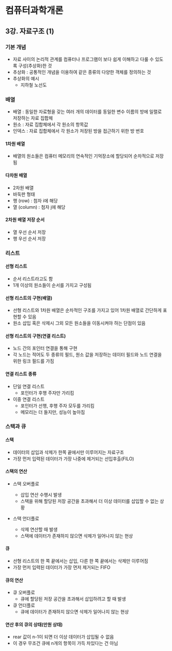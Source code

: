 # 컴퓨터과학개론

## 3강. 자료구조 (1)

### 기본 개념

- 자료 사이의 논리적 관계를 컴퓨터나 프로그램이 보다 쉽게 이해하고 다룰 수 있도록 구성(추상화)한 것
- 추상화 : 공통적인 개념을 이용하여 같은 종류의 다양한 객체를 정의하는 것
- 추상화의 예시
  - 지하철 노선도

### 배열

- 배열 : 동일한 자료형을 갖는 여러 개의 데이터를 동일한 변수 이름의 방에 일렬로 저장하는 자료 집합체
- 원소 : 자료 집합체에서 각 원소의 항목값
- 인덱스 : 자료 집합체에서 각 원소가 저장된 방을 접근하기 위한  방 번호

#### 1차원 배열

- 배열의 원소들은 컴퓨터 메모리의 연속적인 기억장소에 할당되어 순차적으로 저장됨

#### 다차원 배열

- 2차원 배열
- 바둑판 형태
- 행 (row) : 첨자 i에 해당
- 열 (column) : 첨자 j에 해당

#### 2차원 배열 저장 순서

- 열 우선 순서 저장
- 행 우선 순서 저장

### 리스트

#### 선형 리스트

- 순서 리스트라고도 함
- 1개 이상의 원소들이 순서를 가지고 구성됨

#### 선형 리스트의 구현(배열)

- 선형 리스트와 1차원 배열은 순차적인 구조를 가지고 있어 1차원 배열로 간단하게 표현할 수 있음
- 원소 삽입 혹은 삭제시 그외 모든 원소들을 이동시켜야 하는 단점이 있음

#### 선형 리스트의 구현(연결 리스트)

- 노드 간의 포인터 연결을 통해 구현
- 각 노드는 적어도 두 종류의 필드, 원소 값을 저장하는 데이터 필드와 노드 연결을 위한 링크 필드를 가짐

#### 연결 리스트 종류

- 단일 연결 리스트
  - 포인터가 후행 주자만 가리킴
- 이중 연결 리스트
  - 포인터가 선행, 후행 주자 모두를 가리킴
  - 메모리는 더 들지만, 성능이 높아짐

### 스택과 큐

#### 스택

- 데이터의 삽입과 삭제가 한쪽 끝에서만 이루어지는 자료구조
- 가장 먼저 입력된 데이터가 가장 나중에 제거되는 선입후출(FILO)

#### 스택의 연산

- 스택 오버플로
  - 삽입 연산 수행시 발생
  - 스택을 위해 할당된 저장 공간을 초과해서 더 이상 데이터를 삽입할 수 없는 상황

- 스택 언더플로
  - 삭제 연산할 때 발생
  - 스택에 데이터가 존재하지 않으면 삭제가 일어나지 않는 현상

#### 큐

- 선형 리스트의 한 쪽 끝에서는 삽입, 다른 한 쪽 끝에서는 삭제만 이루어짐
- 가장 먼저 입력된 데이터가 가장 먼저 제거되는 FIFO

#### 큐의 연산

- 큐 오버플로
  - 큐에 할당된 저장 공간을 초과해서 삽입하려고 할 때 발생
- 큐 언더플로
  - 큐에 데이터가 존재하지 않으면 삭제가 일어나지 않는 현상

#### 연산 후의 큐의 상태(만원 상태)

- rear 값이 n-1이 되면 더 이상 데이터가 삽입될 수 없음
- 이 경우 무조건 큐에 n개의 항목이 가득 차있다는 건 아님
